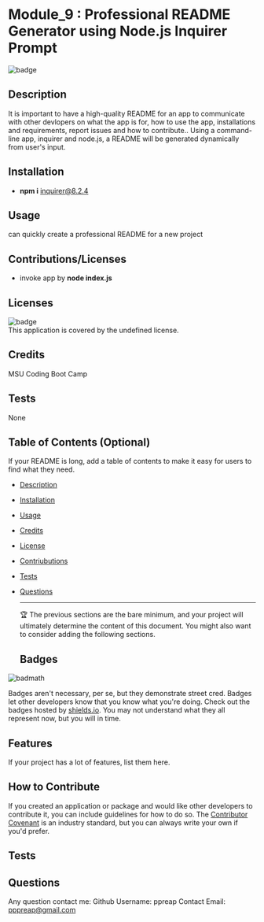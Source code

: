 # Module_9 : Professional README Generator using Node.js Inquirer Prompt
  ![badge](https://img.shields.io/badge/license-undefined-brightgreen)<br />

## Description

 It is important to have a high-quality README for an app to communicate with other devlopers on what the app is for, how to use the app, installations and requirements, report issues and how to contribute.. Using a command-line app, inquirer and node.js, a README will be generated dynamically from user's input.

## Installation
- **npm i** inquirer@8.2.4

## Usage
can quickly create a professional README for a new project


## Contributions/Licenses
- invoke app by **node index.js**

## Licenses
![badge](https://img.shields.io/badge/license-undefined-brightgreen)
<br />
This application is covered by the undefined license. 

## Credits
MSU Coding Boot Camp

## Tests
None


## Table of Contents (Optional)

If your README is long, add a table of contents to make it easy for users to find what they need.

- [Description](#description)
- [Installation](#installation)
- [Usage](#usage)
- [Credits](#credits)
- [License](#license)
- [Contriubutions](#contributions)
- [Tests](#tests)
- [Questions](#questions)

  ---
  
  🏆 The previous sections are the bare minimum, and your project will ultimately determine the content of this document. You might also want to consider adding the following sections.
  

  ## Badges

![badmath](https://img.shields.io/github/languages/top/lernantino/badmath)

Badges aren't necessary, per se, but they demonstrate street cred. Badges let other developers know that you know what you're doing. Check out the badges hosted by [shields.io](https://shields.io/). You may not understand what they all represent now, but you will in time.

## Features

If your project has a lot of features, list them here.

## How to Contribute

If you created an application or package and would like other developers to contribute it, you can include guidelines for how to do so. The [Contributor Covenant](https://www.contributor-covenant.org/) is an industry standard, but you can always write your own if you'd prefer.

## Tests

## Questions
Any question contact me:
Github Username: ppreap </b>
Contact Email: pppreap@gmail.com
